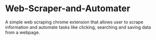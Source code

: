 # Web-Scraper-and-Automater
A simple web scraping chrome extension that allows user to scrape information and automate tasks like clicking, searching and saving data from a webpage.
